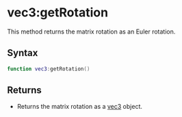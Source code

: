 # vec3:getRotation

This method returns the matrix rotation as an Euler rotation.

## Syntax

```lua
function vec3:getRotation()
```

## Returns

- Returns the matrix rotation as a [vec3](Vec3.md) object.